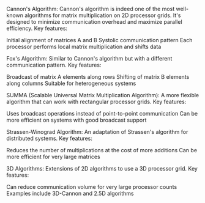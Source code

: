 Cannon's Algorithm:
Cannon's algorithm is indeed one of the most well-known algorithms for matrix multiplication on 2D processor grids. It's designed to minimize communication overhead and maximize parallel efficiency.
Key features:

Initial alignment of matrices A and B
Systolic communication pattern
Each processor performs local matrix multiplication and shifts data


Fox's Algorithm:
Similar to Cannon's algorithm but with a different communication pattern.
Key features:

Broadcast of matrix A elements along rows
Shifting of matrix B elements along columns
Suitable for heterogeneous systems


SUMMA (Scalable Universal Matrix Multiplication Algorithm):
A more flexible algorithm that can work with rectangular processor grids.
Key features:

Uses broadcast operations instead of point-to-point communication
Can be more efficient on systems with good broadcast support


Strassen-Winograd Algorithm:
An adaptation of Strassen's algorithm for distributed systems.
Key features:

Reduces the number of multiplications at the cost of more additions
Can be more efficient for very large matrices


3D Algorithms:
Extensions of 2D algorithms to use a 3D processor grid.
Key features:

Can reduce communication volume for very large processor counts
Examples include 3D-Cannon and 2.5D algorithms